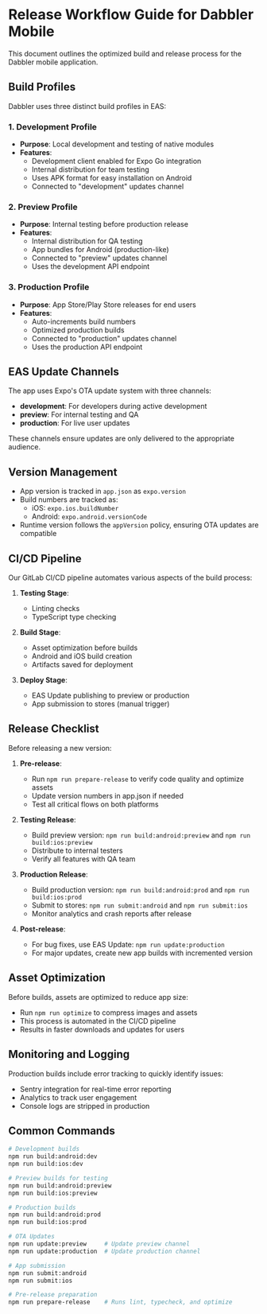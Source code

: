 # Release Workflow Guide for Dabbler Mobile

This document outlines the optimized build and release process for the Dabbler mobile application.

## Build Profiles

Dabbler uses three distinct build profiles in EAS:

### 1. Development Profile
- **Purpose**: Local development and testing of native modules
- **Features**:
  - Development client enabled for Expo Go integration
  - Internal distribution for team testing
  - Uses APK format for easy installation on Android
  - Connected to "development" updates channel

### 2. Preview Profile  
- **Purpose**: Internal testing before production release
- **Features**:
  - Internal distribution for QA testing
  - App bundles for Android (production-like)
  - Connected to "preview" updates channel
  - Uses the development API endpoint

### 3. Production Profile
- **Purpose**: App Store/Play Store releases for end users
- **Features**:
  - Auto-increments build numbers
  - Optimized production builds
  - Connected to "production" updates channel
  - Uses the production API endpoint

## EAS Update Channels

The app uses Expo's OTA update system with three channels:

- **development**: For developers during active development
- **preview**: For internal testing and QA
- **production**: For live user updates

These channels ensure updates are only delivered to the appropriate audience.

## Version Management

- App version is tracked in `app.json` as `expo.version`
- Build numbers are tracked as:
  - iOS: `expo.ios.buildNumber`
  - Android: `expo.android.versionCode`
- Runtime version follows the `appVersion` policy, ensuring OTA updates are compatible

## CI/CD Pipeline

Our GitLab CI/CD pipeline automates various aspects of the build process:

1. **Testing Stage**:
   - Linting checks
   - TypeScript type checking

2. **Build Stage**:
   - Asset optimization before builds
   - Android and iOS build creation
   - Artifacts saved for deployment

3. **Deploy Stage**:
   - EAS Update publishing to preview or production
   - App submission to stores (manual trigger)

## Release Checklist

Before releasing a new version:

1. **Pre-release**:
   - Run `npm run prepare-release` to verify code quality and optimize assets
   - Update version numbers in app.json if needed
   - Test all critical flows on both platforms

2. **Testing Release**:
   - Build preview version: `npm run build:android:preview` and `npm run build:ios:preview`
   - Distribute to internal testers
   - Verify all features with QA team

3. **Production Release**:
   - Build production version: `npm run build:android:prod` and `npm run build:ios:prod`
   - Submit to stores: `npm run submit:android` and `npm run submit:ios`
   - Monitor analytics and crash reports after release

4. **Post-release**:
   - For bug fixes, use EAS Update: `npm run update:production`
   - For major updates, create new app builds with incremented version

## Asset Optimization

Before builds, assets are optimized to reduce app size:

- Run `npm run optimize` to compress images and assets
- This process is automated in the CI/CD pipeline
- Results in faster downloads and updates for users

## Monitoring and Logging

Production builds include error tracking to quickly identify issues:

- Sentry integration for real-time error reporting
- Analytics to track user engagement
- Console logs are stripped in production

## Common Commands

```bash
# Development builds
npm run build:android:dev
npm run build:ios:dev

# Preview builds for testing
npm run build:android:preview
npm run build:ios:preview

# Production builds
npm run build:android:prod
npm run build:ios:prod

# OTA Updates
npm run update:preview     # Update preview channel
npm run update:production  # Update production channel

# App submission
npm run submit:android
npm run submit:ios

# Pre-release preparation
npm run prepare-release    # Runs lint, typecheck, and optimize
``` 